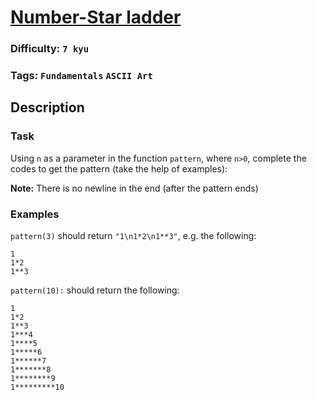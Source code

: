 # [Number-Star ladder](https://www.codewars.com/kata/5631213916d70a0979000066)

### Difficulty: `7 kyu`

### Tags: `Fundamentals` `ASCII Art`

## Description

### Task

Using `n` as a parameter in the function `pattern`, where `n>0`, complete the codes to get the pattern (take the help of examples):

**Note:** There is no newline in the end (after the pattern ends)

### Examples
`pattern(3)` should return `"1\n1*2\n1**3"`, e.g. the following:

```
1
1*2
1**3
```

`pattern(10):` should return the following:

```
1
1*2
1**3
1***4
1****5
1*****6
1******7
1*******8
1********9
1*********10
```